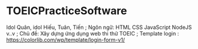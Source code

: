 # TOEICPracticeSoftware
Idol Quân, idol Hiếu, Tuân, Tiến ;
Ngôn ngữ: HTML CSS JavaScript NodeJS v..v ; 
Chủ đề: Xây dựng ứng dụng web thi thử TOEIC ;
Template login : https://colorlib.com/wp/template/login-form-v1/